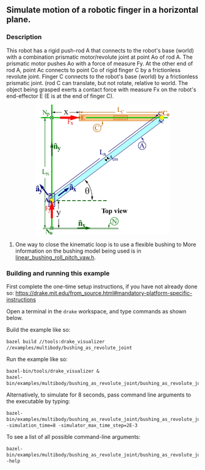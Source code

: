 ## Simulate motion of a robotic finger in a horizontal plane.

### Description

This robot has a rigid push-rod A that connects to the robot's base (world) with
a combination prismatic motor/revolute joint at point Ao of rod A. The prismatic
motor pushes Ao with a force of measure Fy. At the other end of rod A, point Ac
connects to point Co of rigid finger C by a frictionless revolute joint.
Finger C connects to the robot's base (world) by a frictionless prismatic joint.
(rod C can translate, but not rotate, relative to world.  The object being
grasped exerts a contact force with measure Fx on the robot's end-effector E
(E is at the end of finger C).

<p align="center">
  <img src="RobotFingerPlanarMechanismSchematic.jpg" width="350" alt="Robotic finger">
</p>

1. One way to close the kinematic loop is to use a flexible bushing to
   More information on the bushing model being used is in
[linear_bushing_roll_pitch_yaw.h](https://drake.mit.edu/doxygen_cxx/classdrake_1_1multibody_1_1_linear_bushing_roll_pitch_yaw.html).

### Building and running this example

First complete the one-time setup instructions, if you have not already done so:
https://drake.mit.edu/from_source.html#mandatory-platform-specific-instructions

Open a terminal in the `drake` workspace, and type commands as shown below.

Build the example like so:
```
bazel build //tools:drake_visualizer //examples/multibody/bushing_as_revolute_joint
```

Run the example like so:
```
bazel-bin/tools/drake_visualizer &
bazel-bin/examples/multibody/bushing_as_revolute_joint/bushing_as_revolute_joint
```

Alternatively, to simulate for 8 seconds, pass command line arguments to the
executable by typing:
```
bazel-bin/examples/multibody/bushing_as_revolute_joint/bushing_as_revolute_joint -simulation_time=8 -simulator_max_time_step=2E-3
```

To see a list of all possible command-line arguments:
```
bazel-bin/examples/multibody/bushing_as_revolute_joint/bushing_as_revolute_joint -help
```
